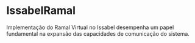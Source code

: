 # IssabelRamal
Implementação do Ramal Virtual no Issabel desempenha um papel fundamental na expansão das capacidades de comunicação do sistema.
